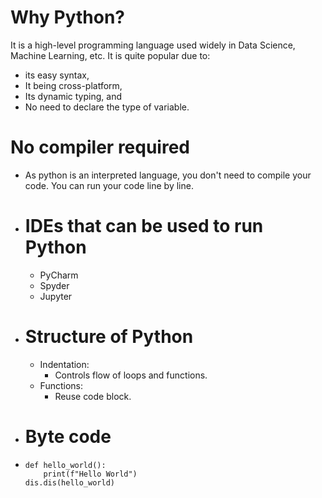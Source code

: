 # Why Python?
It is a high-level programming language used widely in Data Science, Machine Learning, etc.
It is quite popular due to:
- its easy syntax,
- It being cross-platform,
- Its dynamic typing, and
- No need to declare the type of variable.
# No compiler required
- As python is an interpreted language, you don't need to compile your code. You can run your code line by line.

- # IDEs that can be used to run Python
	- PyCharm
	- Spyder
	- Jupyter
- # Structure of Python
	- Indentation:
		- Controls flow of loops and functions.
	- Functions:
		- Reuse code block.
- # Byte code
- ```import dis
  def hello_world():
	  print(f"Hello World")
  dis.dis(hello_world)
  